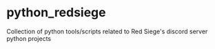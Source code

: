 # python_redsiege
Collection of python tools/scripts related to Red Siege's discord server python projects

